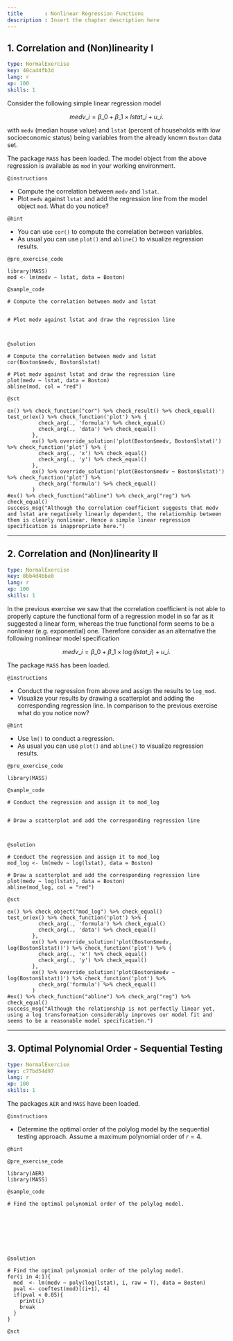 ```yaml
---
title       : Nonlinear Regression Functions
description : Insert the chapter description here
---
```

## 1. Correlation and (Non)linearity I

```yaml
type: NormalExercise
key: 40ca44fb3d
lang: r
xp: 100
skills: 1
```
Consider the following simple linear regression model

$$medv\_i = \beta\_0 + \beta\_1\times lstat\_i + u\_i.$$

with `medv` (median house value) and `lstat` (percent of households with low socioeconomic status) being variables from the already known `Boston` data set.

The package `MASS` has been loaded. The model object from the above regression is available as `mod` in your working environment.

`@instructions`

- Compute the correlation between `medv` and `lstat`.
- Plot `medv` against `lstat` and add the regression line from the model object `mod`. What do you notice?

`@hint`

- You can use `cor()` to compute the correlation between variables.
- As usual you can use `plot()` and `abline()` to visualize regression results.

`@pre_exercise_code`
```{r}
library(MASS)
mod <- lm(medv ~ lstat, data = Boston)
```

`@sample_code`
```{r}
# Compute the correlation between medv and lstat


# Plot medv against lstat and draw the regression line



```

`@solution`
```{r}
# Compute the correlation between medv and lstat
cor(Boston$medv, Boston$lstat)

# Plot medv against lstat and draw the regression line
plot(medv ~ lstat, data = Boston)
abline(mod, col = "red")

```

`@sct`
```{r}
ex() %>% check_function("cor") %>% check_result() %>% check_equal()
test_or(ex() %>% check_function('plot') %>% {
          check_arg(., 'formula') %>% check_equal()
          check_arg(., 'data') %>% check_equal()
        },
        ex() %>% override_solution('plot(Boston$medv, Boston$lstat)') %>% check_function('plot') %>% {
          check_arg(., 'x') %>% check_equal()
          check_arg(., 'y') %>% check_equal()
        },
        ex() %>% override_solution('plot(Boston$medv ~ Boston$lstat)') %>% check_function('plot') %>%
          check_arg('formula') %>% check_equal()
        )
#ex() %>% check_function("abline") %>% check_arg("reg") %>% check_equal()
success_msg("Although the correlation coefficient suggests that medv and lstat are negatively linearly dependent, the relationship between them is clearly nonlinear. Hence a simple linear regression specification is inappropriate here.")
```

---
## 2. Correlation and (Non)linearity II

```yaml
type: NormalExercise
key: 8bb4d4bbe0
lang: r
xp: 100
skills: 1
```
In the previous exercise we saw that the correlation coefficient is not able to properly capture the functional form of a regression model in so far as it suggested a linear form, whereas the true functional form seems to be a nonlinear (e.g. exponential) one.
Therefore consider as an alternative the following nonlinear model specification

$$medv\_i = \beta\_0 + \beta\_1\times\log(lstat\_i) + u\_i.$$

The package `MASS` has been loaded.

`@instructions`

- Conduct the regression from above and assign the results to `log_mod`.
- Visualize your results by drawing a scatterplot and adding the corresponding regression line. In comparison to the previous exercise what do you notice now? 

`@hint`

- Use `lm()` to conduct a regression.
- As usual you can use `plot()` and `abline()` to visualize regression results.

`@pre_exercise_code`
```{r}
library(MASS)
```

`@sample_code`
```{r}
# Conduct the regression and assign it to mod_log


# Draw a scatterplot and add the corresponding regression line



```

`@solution`
```{r}
# Conduct the regression and assign it to mod_log
mod_log <- lm(medv ~ log(lstat), data = Boston)

# Draw a scatterplot and add the corresponding regression line
plot(medv ~ log(lstat), data = Boston)
abline(mod_log, col = "red")

```

`@sct`
```{r}
ex() %>% check_object("mod_log") %>% check_equal()
test_or(ex() %>% check_function('plot') %>% {
          check_arg(., 'formula') %>% check_equal()
          check_arg(., 'data') %>% check_equal()
        },
        ex() %>% override_solution('plot(Boston$medv, log(Boston$lstat))') %>% check_function('plot') %>% {
          check_arg(., 'x') %>% check_equal()
          check_arg(., 'y') %>% check_equal()
        },
        ex() %>% override_solution('plot(Boston$medv ~ log(Boston$lstat))') %>% check_function('plot') %>%
          check_arg('formula') %>% check_equal()
        )
#ex() %>% check_function("abline") %>% check_arg("reg") %>% check_equal()
success_msg("Although the relationship is not perfectly linear yet, using a log transformation considerably improves our model fit and seems to be a reasonable model specification.")
```

---
## 3. Optimal Polynomial Order - Sequential Testing

```yaml
type: NormalExercise
key: c77bd54d97
lang: r
xp: 100
skills: 1
```



The packages `AER` and `MASS` have been loaded.

`@instructions`

- Determine the optimal order of the polylog model by the sequential testing approach. Assume a maximum polynomial order of $r=4$.

`@hint`

`@pre_exercise_code`
```{r}
library(AER)
library(MASS)
```

`@sample_code`
```{r}
# Find the optimal polynomial order of the polylog model.








```

`@solution`
```{r}
# Find the optimal polynomial order of the polylog model.
for(i in 4:1){
  mod  <- lm(medv ~ poly(log(lstat), i, raw = T), data = Boston)
  pval <- coeftest(mod)[(i+1), 4]
  if(pval < 0.05){
    print(i)
    break
  }
}
```

`@sct`
```{r}

```
